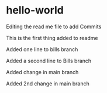 # hello-world

Editing the read me file to add Commits

This is the first thing added to readme

Added one line to bills branch

Added a second line to Bills branch

Added change in main branch

Added 2nd change in main branch


